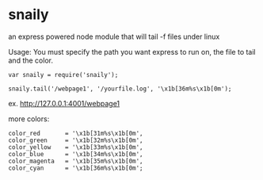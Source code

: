 # snaily
 an express powered node module that will tail -f files under linux

Usage:
You must specify the path you want express to run on, the file to tail and the color.

~~~~
var snaily = require('snaily');

snaily.tail('/webpage1', '/yourfile.log', '\x1b[36m%s\x1b[0m');
~~~~

ex. http://127.0.0.1:4001/webpage1


more colors:
~~~~
color_red       = '\x1b[31m%s\x1b[0m',
color_green     = '\x1b[32m%s\x1b[0m',
color_yellow    = '\x1b[33m%s\x1b[0m',
color_blue      = '\x1b[34m%s\x1b[0m',
color_magenta   = '\x1b[35m%s\x1b[0m',
color_cyan      = '\x1b[36m%s\x1b[0m';
~~~~
